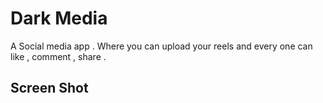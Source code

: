 # Dark Media
A Social media app . Where you can upload your reels and every one can like , comment , share . 

## Screen Shot


